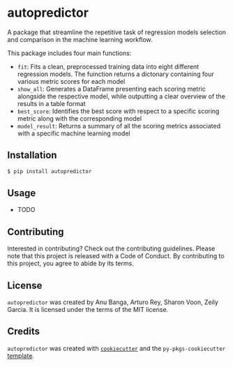 # autopredictor

A package that streamline the repetitive task of regression models selection and comparison in the machine learning workflow.

This package includes four main functions:
- `fit`: Fits a clean, preprocessed training data into eight different regression models. The fuinction returns a dictonary containing four various metric scores for each model
- `show_all`: Generates a DataFrame presenting each scoring metric alongside the respective model, while outputting a clear overview of the results in a table format
- `best_score`: Identifies the best score with respect to a specific scoring metric along with the corresponding model
- `model_result`: Returns a summary of all the scoring metrics associated with a specific machine learning model

## Installation

```bash
$ pip install autopredictor
```

## Usage

- TODO

## Contributing

Interested in contributing? Check out the contributing guidelines. Please note that this project is released with a Code of Conduct. By contributing to this project, you agree to abide by its terms.

## License

`autopredictor` was created by Anu Banga, Arturo Rey, Sharon Voon, Zeily Garcia. It is licensed under the terms of the MIT license.

## Credits

`autopredictor` was created with [`cookiecutter`](https://cookiecutter.readthedocs.io/en/latest/) and the `py-pkgs-cookiecutter` [template](https://github.com/py-pkgs/py-pkgs-cookiecutter).
